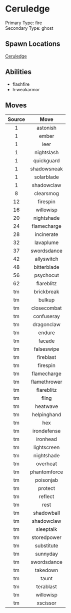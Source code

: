 # Ceruledge  
Primary Type: fire  
Secondary Type: ghost  
  
## Spawn Locations  
[Ceruledge](/data/spawn_presets/ceruledge.md)  
  
## Abilities  
  * flashfire
  * h:weakarmor
  
  
## Moves  
  
| Source | Move |  
|:---:|:---:|  
| 1 | astonish |  
| 1 | ember |  
| 1 | leer |  
| 1 | nightslash |  
| 1 | quickguard |  
| 1 | shadowsneak |  
| 1 | solarblade |  
| 1 | shadowclaw |  
| 8 | clearsmog |  
| 12 | firespin |  
| 16 | willowisp |  
| 20 | nightshade |  
| 24 | flamecharge |  
| 28 | incinerate |  
| 32 | lavaplume |  
| 37 | swordsdance |  
| 42 | allyswitch |  
| 48 | bitterblade |  
| 56 | psychocut |  
| 62 | flareblitz |  
| tm | brickbreak |  
| tm | bulkup |  
| tm | closecombat |  
| tm | confuseray |  
| tm | dragonclaw |  
| tm | endure |  
| tm | facade |  
| tm | falseswipe |  
| tm | fireblast |  
| tm | firespin |  
| tm | flamecharge |  
| tm | flamethrower |  
| tm | flareblitz |  
| tm | fling |  
| tm | heatwave |  
| tm | helpinghand |  
| tm | hex |  
| tm | irondefense |  
| tm | ironhead |  
| tm | lightscreen |  
| tm | nightshade |  
| tm | overheat |  
| tm | phantomforce |  
| tm | poisonjab |  
| tm | protect |  
| tm | reflect |  
| tm | rest |  
| tm | shadowball |  
| tm | shadowclaw |  
| tm | sleeptalk |  
| tm | storedpower |  
| tm | substitute |  
| tm | sunnyday |  
| tm | swordsdance |  
| tm | takedown |  
| tm | taunt |  
| tm | terablast |  
| tm | willowisp |  
| tm | xscissor |  
  
